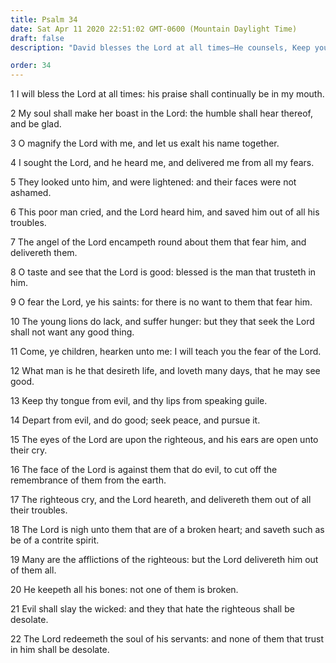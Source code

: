 ```yaml
---
title: Psalm 34
date: Sat Apr 11 2020 22:51:02 GMT-0600 (Mountain Daylight Time)
draft: false
description: "David blesses the Lord at all times—He counsels, Keep your tongue from evil; do good and seek peace—He says that not one of the Messiah’s bones will be broken."

order: 34
---
```

    
1 I will bless the Lord at all times: his praise shall continually be in my mouth.

2 My soul shall make her boast in the Lord: the humble shall hear thereof, and be glad.

3 O magnify the Lord with me, and let us exalt his name together.

4 I sought the Lord, and he heard me, and delivered me from all my fears.

5 They looked unto him, and were lightened: and their faces were not ashamed.

6 This poor man cried, and the Lord heard him, and saved him out of all his troubles.

7 The angel of the Lord encampeth round about them that fear him, and delivereth them.

8 O taste and see that the Lord is good: blessed is the man that trusteth in him.

9 O fear the Lord, ye his saints: for there is no want to them that fear him.

10 The young lions do lack, and suffer hunger: but they that seek the Lord shall not want any good thing.

11 Come, ye children, hearken unto me: I will teach you the fear of the Lord.

12 What man is he that desireth life, and loveth many days, that he may see good.

13 Keep thy tongue from evil, and thy lips from speaking guile.

14 Depart from evil, and do good; seek peace, and pursue it.

15 The eyes of the Lord are upon the righteous, and his ears are open unto their cry.

16 The face of the Lord is against them that do evil, to cut off the remembrance of them from the earth.

17 The righteous cry, and the Lord heareth, and delivereth them out of all their troubles.

18 The Lord is nigh unto them that are of a broken heart; and saveth such as be of a contrite spirit.

19 Many are the afflictions of the righteous: but the Lord delivereth him out of them all.

20 He keepeth all his bones: not one of them is broken.

21 Evil shall slay the wicked: and they that hate the righteous shall be desolate.

22 The Lord redeemeth the soul of his servants: and none of them that trust in him shall be desolate.
